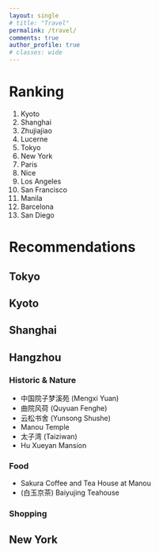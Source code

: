 ```yaml
---
layout: single
# title: "Travel"
permalink: /travel/
comments: true
author_profile: true
# classes: wide
---
```


# Ranking 

1. Kyoto
2. Shanghai
3. Zhujiajiao
4. Lucerne
5. Tokyo
6. New York
7. Paris
8. Nice
9. Los Angeles
10. San Francisco
11. Manila
12. Barcelona
13. San Diego

# Recommendations

## Tokyo

## Kyoto

## Shanghai

## Hangzhou

### Historic & Nature
- 中国院子梦溪苑 (Mengxi Yuan)
- 曲院风荷 (Quyuan Fenghe)
- 云松书舍 (Yunsong Shushe)
- Manou Temple
- 太子湾 (Taiziwan)
- Hu Xueyan Mansion

### Food
- Sakura Coffee and Tea House at Manou
- (白玉京茶) Baiyujing Teahouse

### Shopping

## New York
